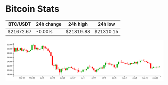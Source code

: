 # Bitcoin Stats

BTC/USDT|24h change|24h high|24h low|
|---|---|---|---|
|$21672.67|-0.00%|$21819.88|$21310.15|

<img src="./chart.svg">
